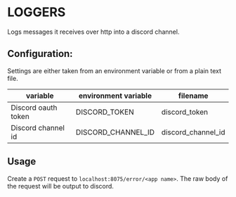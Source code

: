 # LOGGERS

Logs messages it receives over http into a discord channel.

## Configuration:
Settings are either taken from an environment variable or from a plain text file.

|variable|environment variable|filename|
|-|-|-|
|Discord oauth token|DISCORD\_TOKEN|discord\_token|
|Discord channel id|DISCORD\_CHANNEL\_ID|discord\_channel\_id|

## Usage
Create a `POST` request to `localhost:8075/error/<app name>`.
The raw body of the request will be output to discord.
